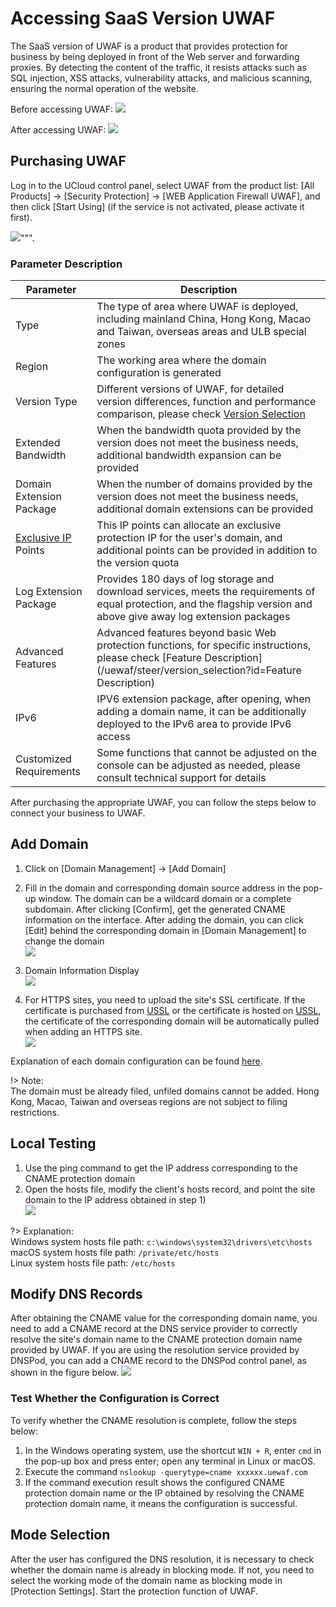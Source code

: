 # Accessing SaaS Version UWAF

The SaaS version of UWAF is a product that provides protection for business by being deployed in front of the Web server and forwarding proxies. By detecting the content of the traffic, it resists attacks such as SQL injection, XSS attacks, vulnerability attacks, and malicious scanning, ensuring the normal operation of the website.

Before accessing UWAF:
![](/images/access_uwaf-show_before_arch.jpg)

After accessing UWAF:
![](/images/access_uwaf-show_after_arch.jpg)

## Purchasing UWAF

Log in to the UCloud control panel, select UWAF from the product list: [All Products] -> [Security Protection] -> [WEB Application Firewall UWAF], and then click [Start Using] (if the service is not activated, please activate it first).

![](/images/purchase_waf-purchase_ui.png)""".

### Parameter Description

| Parameter                                                    | Description                                                  |
| ------------------------------------------------------------ | ------------------------------------------------------------ |
| Type                                                         | The type of area where UWAF is deployed, including mainland China, Hong Kong, Macao and Taiwan, overseas areas and ULB special zones |
| Region                                                       | The working area where the domain configuration is generated |
| Version Type                                                 | Different versions of UWAF, for detailed version differences, function and performance comparison, please check [Version Selection](/uewaf/steer/version_selection) |
| Extended Bandwidth                                           | When the bandwidth quota provided by the version does not meet the business needs, additional bandwidth expansion can be provided |
| Domain Extension Package                                     | When the number of domains provided by the version does not meet the business needs, additional domain extensions can be provided |
| [Exclusive IP](/uewaf/features/domain/domain_set?id=exclusive-ip) Points | This IP points can allocate an exclusive protection IP for the user's domain, and additional points can be provided in addition to the version quota |
| Log Extension Package                                        | Provides 180 days of log storage and download services, meets the requirements of equal protection, and the flagship version and above give away log extension packages |
| Advanced Features                                            | Advanced features beyond basic Web protection functions, for specific instructions, please check [Feature Description](/uewaf/steer/version_selection?id=Feature Description) |
| IPv6                                                         | IPV6 extension package, after opening, when adding a domain name, it can be additionally deployed to the IPv6 area to provide IPv6 access |
| Customized Requirements                                      | Some functions that cannot be adjusted on the console can be adjusted as needed, please consult technical support for details |

After purchasing the appropriate UWAF, you can follow the steps below to connect your business to UWAF.

## Add Domain

1. Click on [Domain Management] -> [Add Domain]
2. Fill in the domain and corresponding domain source address in the pop-up window. The domain can be a wildcard domain or a complete subdomain. After clicking [Confirm], get the generated CNAME information on the interface. After adding the domain, you can click [Edit] behind the corresponding domain in [Domain Management] to change the domain  
   ![](/images/domain_set-add_domain.png)

3. Domain Information Display  
   ![](/images/domain_set-get_domain.png)

4. For HTTPS sites, you need to upload the site's SSL certificate. If the certificate is purchased from [USSL](/ussl/operate/buy) or the certificate is hosted on [USSL](/ussl/operate/upload), the certificate of the corresponding domain will be automatically pulled when adding an HTTPS site.  
   ![](/images/access_uwaf-set_https.png)

Explanation of each domain configuration can be found [here](/uewaf/features/domian/domain_set.md?id=parameter-1).

!> Note:  
The domain must be already filed, unfiled domains cannot be added. Hong Kong, Macao, Taiwan and overseas regions are not subject to filing restrictions.

## Local Testing

1. Use the ping command to get the IP address corresponding to the CNAME protection domain
2. Open the hosts file, modify the client's hosts record, and point the site domain to the IP address obtained in step 1)  
   ![](/images/access_uwaf-ping_cname.jpeg)

?> Explanation:  
Windows system hosts file path: `c:\windows\system32\drivers\etc\hosts`  
macOS system hosts file path: `/private/etc/hosts`  
Linux system hosts file path: `/etc/hosts`

## Modify DNS Records

After obtaining the CNAME value for the corresponding domain name, you need to add a CNAME record at the DNS service provider to correctly resolve the site's domain name to the CNAME protection domain name provided by UWAF. If you are using the resolution service provided by DNSPod, you can add a CNAME record to the DNSPod control panel, as shown in the figure below.
![](/images/access_uwaf-set_hosts.jpeg)

### Test Whether the Configuration is Correct

To verify whether the CNAME resolution is complete, follow the steps below:

1. In the Windows operating system, use the shortcut `WIN + R`, enter `cmd` in the pop-up box and press enter; open any terminal in Linux or macOS.
2. Execute the command `nslookup -querytype=cname xxxxxx.uewaf.com`
3. If the command execution result shows the configured CNAME protection domain name or the IP obtained by resolving the CNAME protection domain name, it means the configuration is successful.

## Mode Selection

After the user has configured the DNS resolution, it is necessary to check whether the domain name is already in blocking mode. If not, you need to select the working mode of the domain name as blocking mode in [Protection Settings]. Start the protection function of UWAF.
